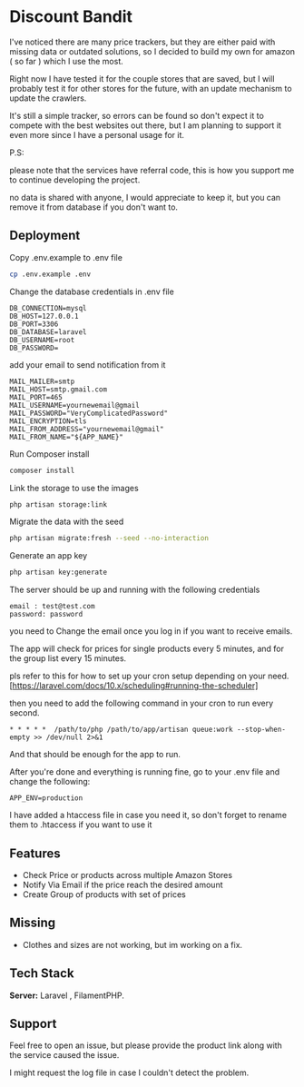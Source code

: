 
# Discount Bandit

I've noticed there are many price trackers, but they are either paid with missing data or outdated solutions, so I decided to build my own for amazon ( so far ) which I use the most. 

Right now I have tested it for the couple stores that are saved, but I will probably test it for other stores for the future, with an update mechanism to update the crawlers.

It's still a simple tracker, so errors can be found so don't expect it to compete  with the best websites out there, but I am planning to support it even more since I have a personal usage for it.


P.S: 

please note that the services have referral code, this is how you support me to continue developing the project.

no data is shared with anyone, I would appreciate to keep it, but you can remove it from database if you don't want to.


## Deployment

Copy .env.example to .env file
```bash
cp .env.example .env
```

Change the database credentials in  .env file
```text
DB_CONNECTION=mysql
DB_HOST=127.0.0.1
DB_PORT=3306
DB_DATABASE=laravel
DB_USERNAME=root
DB_PASSWORD=
```

add your email to send notification from it
```text
MAIL_MAILER=smtp
MAIL_HOST=smtp.gmail.com
MAIL_PORT=465
MAIL_USERNAME=yournewemail@gmail
MAIL_PASSWORD="VeryComplicatedPassword"
MAIL_ENCRYPTION=tls
MAIL_FROM_ADDRESS="yournewemail@gmail"
MAIL_FROM_NAME="${APP_NAME}"
```

Run Composer install
```bash
composer install 
```


Link the storage to use the images
```bash
php artisan storage:link 
```




Migrate the data with the seed
```bash
php artisan migrate:fresh --seed --no-interaction
```

Generate an app key
```bash
php artisan key:generate
```

The server should be up and running with the following credentials
```text
email : test@test.com
password: password
```

you need to Change the email once you log in if you want to receive emails.

The app will check for prices for single products every 5 minutes, and for the group list every 15 minutes. 

pls refer to this for how to set up your cron setup depending on your need.
[https://laravel.com/docs/10.x/scheduling#running-the-scheduler]

then you need to add the following command in your cron to run every second.
```text
* * * * *  /path/to/php /path/to/app/artisan queue:work --stop-when-empty >> /dev/null 2>&1 
```

And that should be enough for the app to run.

After you're done and everything is running fine, go to your .env file and change the following:
```text
APP_ENV=production
```

I have added a htaccess file in case you need it, so don't forget to rename them to .htaccess if you want to use it

## Features

- Check Price or products across multiple Amazon Stores
- Notify Via Email if the price reach the desired amount
- Create Group of products with set of prices


## Missing
- Clothes and sizes are not working, but im working on a fix.

## Tech Stack

**Server:** Laravel , FilamentPHP. 



## Support

Feel free to open an issue, but please provide the product link along with the service caused the issue.

I might request the log file in case I couldn't detect the problem.
